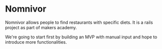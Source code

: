 Nomnivor
========
Nomnivor allows people to find restaurants with specific diets. It is a rails project as part of makers academy.

We're going to start first by building an MVP with manual input and hope to introduce more functionalities.
